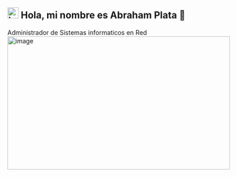 ## <img width="25" height="25" alt="image" src="https://github.com/user-attachments/assets/ec3a8985-487d-4bc8-9448-322799372b45" /> Hola, mi nombre es Abraham Plata 👋
Administrador de Sistemas informaticos en Red <br>
<img width="500" height="300" alt="image" src="https://github.com/user-attachments/assets/a2a1faf8-c1f4-4ca6-a6bb-4efd4bd60527" />


<!--
**Plata20/Plata20** is a ✨ _special_ ✨ repository because its `README.md` (this file) appears on your GitHub profile.

Here are some ideas to get you started:

- 🔭 I’m currently working on ...
- 🌱 I’m currently learning ...
- 👯 I’m looking to collaborate on ...
- 🤔 I’m looking for help with ...
- 💬 Ask me about ...
- 📫 How to reach me: ...
- 😄 Pronouns: ...
- ⚡ Fun fact: ...
-->
